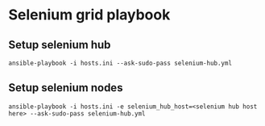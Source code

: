 # Selenium grid playbook

## Setup selenium hub

`ansible-playbook -i hosts.ini --ask-sudo-pass selenium-hub.yml`

## Setup selenium nodes

`ansible-playbook -i hosts.ini -e selenium_hub_host=<selenium hub host here> --ask-sudo-pass selenium-hub.yml`
